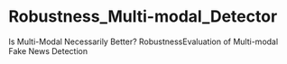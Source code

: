 # Robustness_Multi-modal_Detector
Is Multi-Modal Necessarily Better? RobustnessEvaluation of Multi-modal Fake News Detection

